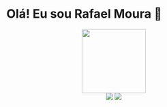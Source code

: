 
# Olá! Eu sou Rafael Moura 👋
<div align="center">
  <a href="https://github.com/Rafael-Moura-Santos">
  <img height="150em" src="https://github-readme-stats.vercel.app/api?username=Rafael-Moura-Santos&show_icons=true&theme=cobalt&include_all_commits=true&count_private=true"/>
  
 
<div> 
    <a href="https://www.linkedin.com/in/rafael-moura-77a312230/" target="_blank"><img src="https://img.shields.io/badge/-LinkedIn-%230077B5?style=for-the-badge&logo=linkedin&logoColor=white" target="_blank"></a> 
  <a href = "mailto:rafamoura.sr20@gmail.com"><img src="https://img.shields.io/badge/-Gmail-%23333?style=for-the-badge&logo=gmail&logoColor=white" target="_blank"></a>
 
 
 
 
 
</div>
